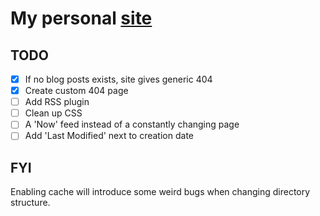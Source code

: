 # My personal [site](https://nielmin.github.io)

## TODO
- [X] If no blog posts exists, site gives generic 404
- [X] Create custom 404 page
- [ ] Add RSS plugin
- [ ] Clean up CSS
- [ ] A 'Now' feed instead of a constantly changing page 
- [ ] Add 'Last Modified' next to creation date

## FYI

Enabling cache will introduce some weird bugs when changing directory structure.
